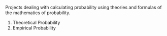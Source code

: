 Projects dealing with calculating probability using theories and formulas of the mathematics of probability.

1) Theoretical Probability
2) Empirical Probability